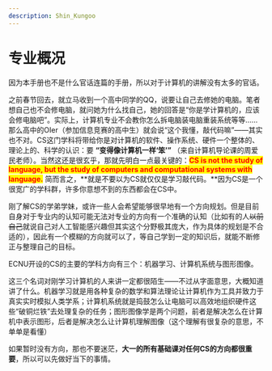 ```yaml
---
description: Shin_Kungoo
---
```


# 专业概况

因为本手册也不是什么官话连篇的手册，所以对于计算机的讲解没有太多的官话。

之前春节回去，就立马收到一个高中同学的QQ，说要让自己去修她的电脑。笔者想自己也不会修电脑，就问她为什么找自己，她的回答是“你是学计算机的，应该会修电脑吧”。实际上，计算机专业不会教你怎么拆电脑装电脑重装系统等等……那么高中的OIer（参加信息竞赛的高中生）就会说“这个我懂，敲代码嘛”——其实也不对。CS这门学科将带给你是对计算机的软件、操作系统、硬件一个整体的、理论上的、科学的认识：要 **“变得像计算机一样‘笨’”** （来自计算机导论课的周爱民老师）。当然这还是很玄乎，那就先明白一点最关键的：<mark style="color:red;">**CS is not the study of language, but the study of computers and computational systems with language.**</mark> 简而言之，**就是不要以为CS就仅仅是学习敲代码。**因为CS是一个很宽广的学科群，许多你意想不到的东西都会在CS中。

刚了解CS的学弟学妹，或许一些人会希望能够很早地有一个方向规划。但是目前自身对于专业内的认知可能无法对专业的方向有一个准确的认知（比如有的人~~以前自己~~就说自己对人工智能感兴趣但其实这个分野极其庞大，作为具体的规划是不合适的），因此有一个模糊的方向就可以了，等自己学到一定的知识后，就能不断修正与整理自己的目标。

ECNU开设的CS的主要的学科方向有三个：机器学习、计算机系统与图形图像。

这三个名词对刚学习计算机的人来讲一定都很陌生——不过从字面意思，大概知道讲了什么。机器学习就是用各种复杂的数学和算法理论让计算机作为工具并致力于真实实时模拟人类学系；计算机系统就是捣鼓怎么让电脑可以高效地组织硬件这些“破铜烂铁”去处理复杂的任务；图形图像学是两个问题，前者是解决怎么在计算机中表示图形，后者是解决怎么让计算机理解图像（这个理解有很复杂的意思，不单单是看懂）

如果暂时没有方向，那也不要迷茫，**大一的所有基础课对任何CS的方向都很重要**，所以可以先做好当下的事情。
